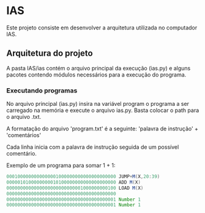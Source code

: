 # IAS

Este projeto consiste em desenvolver a arquitetura utilizada no computador IAS.

## Arquitetura do projeto

A pasta IAS/ias contém o arquivo principal da execução (ias.py) e alguns pacotes contendo módulos necessários para a execução do programa.

### Executando programas

No arquivo principal (ias.py) insira na variável program o programa a ser carregado na memória e execute o arquivo ias.py. Basta colocar o path para o arquivo .txt.

A formatação do arquivo 'program.txt' é a seguinte: 'palavra de instrução' + 'comentários'

Cada linha inicia com a palavra de instrução seguida de um possível comentário. 

Exemplo de um programa para somar 1 + 1:

```as
0001000000000000001000000000000000000000 JUMP+M(X,20:39)
0000010100000000010100000000000000000000 ADD M(X)
0000000000000000000000000001000000000100 LOAD M(X)
0000000000000000000000000000000000000000
0000000000000000000000000000000000000001 Number 1
0000000000000000000000000000000000000001 Number 1
```

